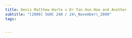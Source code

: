 ```yaml
---
title: Denis Matthew Harte v Dr Tan Hun Hoe and Another 
subtitle: "[2000] SGHC 248 / 24\_November\_2000"
tags:


---
```


